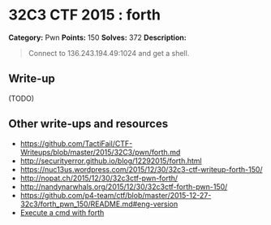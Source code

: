 # 32C3 CTF 2015 : forth

**Category:** Pwn
**Points:** 150
**Solves:** 372
**Description:**

> Connect to 136.243.194.49:1024 and get a shell.


## Write-up

(TODO)

## Other write-ups and resources

* <https://github.com/TactiFail/CTF-Writeups/blob/master/2015/32C3/pwn/forth.md>
* <http://securityerror.github.io/blog/12292015/forth.html>
* <https://nuc13us.wordpress.com/2015/12/30/32c3-ctf-writeup-forth-150/>
* <http://nopat.ch/2015/12/30/32c3ctf-pwn-forth/>
* <http://nandynarwhals.org/2015/12/30/32c3ctf-forth-pwn-150/>
* <https://github.com/p4-team/ctf/blob/master/2015-12-27-32c3/forth_pwn_150/README.md#eng-version>
* [Execute a cmd with forth](http://rosettacode.org/wiki/Execute_a_system_command#Forth)
